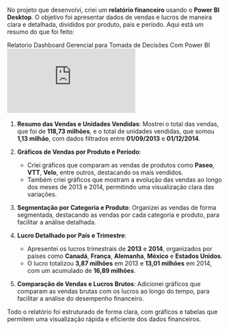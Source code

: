 No projeto que desenvolvi, criei um **relatório financeiro** usando o **Power BI Desktop**. O objetivo foi apresentar dados de vendas e lucros de maneira clara e detalhada, divididos por produto, país e período. Aqui está um resumo do que foi feito:

Relatorio Dashboard Gerencial para Tomada de Decisões Com Power BI
![Relatorio](https://github.com/FlaysonSantos/Power_Bi/blob/main/Criando%20um%20Dashboard%20Gerencial%20para%20Tomada%20de%20Decis%C3%B5es%20Com%20Power%20BI/relatrio%20criativo_exp_usu%C3%A1rio%20tarefa%201.pdf)

1. **Resumo das Vendas e Unidades Vendidas**: Mostrei o total das vendas, que foi de **118,73 milhões**, e o total de unidades vendidas, que somou **1,13 milhão**, com dados filtrados entre **01/09/2013** e **01/12/2014**.

2. **Gráficos de Vendas por Produto e Período**:
   - Criei gráficos que comparam as vendas de produtos como **Paseo**, **VTT**, **Velo**, entre outros, destacando os mais vendidos.
   - Também criei gráficos que mostram a evolução das vendas ao longo dos meses de 2013 e 2014, permitindo uma visualização clara das variações.

3. **Segmentação por Categoria e Produto**: Organizei as vendas de forma segmentada, destacando as vendas por cada categoria e produto, para facilitar a análise detalhada.

4. **Lucro Detalhado por País e Trimestre**:
   - Apresentei os lucros trimestrais de **2013** e **2014**, organizados por países como **Canadá**, **França**, **Alemanha**, **México** e **Estados Unidos**.
   - O lucro totalizou **3,87 milhões** em 2013 e **13,01 milhões** em 2014, com um acumulado de **16,89 milhões**.

5. **Comparação de Vendas e Lucros Brutos**: Adicionei gráficos que comparam as vendas brutas com os lucros ao longo do tempo, para facilitar a análise do desempenho financeiro.

Todo o relatório foi estruturado de forma clara, com gráficos e tabelas que permitem uma visualização rápida e eficiente dos dados financeiros.
